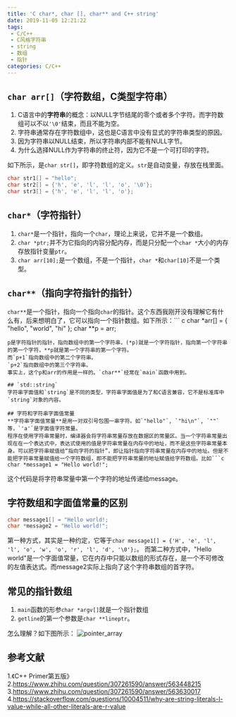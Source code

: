 ```yaml
---
title: 'C char*, char [], char** and C++ string'
date: 2019-11-05 12:21:22
tags:
 - C/C++
 - C风格字符串
 - string
 - 数组
 - 指针
categories: C/C++
---
```


## `char arr[]`（字符数组，C类型字符串）
1. C语言中的**字符串**的概念：以NULL字节结尾的零个或者多个字符。而字符数组可以不以`'\0'`结束，而且不能为空。
2. 字符串通常存在字符数组中，这也是C语言中没有显式的字符串类型的原因。
3. 因为字符串以NULL结束，所以字符串内部不能有NULL字节。
4. 为什么选择NULL作为字符串的终止符，因为它不是一个可打印的字符。

如下所示，是`char str[]`，即字符数组的定义。`str`是自动变量，存放在栈里面。
```c
char str1[] = "hello";
char str2[] = {'h', 'e', 'l', 'l', 'o', '\0'};
char str3[] = {'h', 'e', 'l', 'l', 'o'};
```

## `char*`（字符指针）
1. `char*`是一个指针，指向一个`char`，理论上来说，它并不是一个数组。
2. `char *ptr;`并不为它指向的内容分配内存，而是只分配一个`char *`大小的内存存放指针变量`ptr`。
3. `char arr[10];`是一个数组，不是一个指针，`char *`和`char[10]`不是一个类型。

## `char**`（指向字符指针的指针）
`char**`是一个指针，指向一个指向`char`的指针。这个东西我刚开没有理解它有什么有，后来想明白了，它可以指向一个指针数组。如下所示：``` c
char *arr[] =  {
    "hello",
    "world",
    "hi"
};
char **p = arr;
```
p是字符指针的指针，指向数组中的第一个字符串，(*p)就是一个字符指针，指向第一个字符串的第一个字符，**p就是第一个字符串的第一个字符。
而`p+1`指向数组中的第二个字符串。
`p+2`指向数组中的第三个字符串。
事实上，这个p和arr的作用是一样的。`char**`经常在`main`函数中用到。

## `std::string`
字符串字面值和`string`是不同的类型，字符串字面值是为了和C语言兼容，它不是标准库中`string`对象的内容。

## 字符和字符串字面值常量
**字符串字面值常量**是用一对双引号包围一串字符。如`"hello"`, `"hi\n"`, `""`等，`'a'`是字面值字符常量。
程序在使用字符串常量时，编译器会将字符串常量存放在数据区的常量区。当一个字符串常量出现在在一个表达式中，表达式使用的值是字符串常量在内存中的地址，而不是这些字符串常量本身。可以把字符串赋值给“指向字符的指针”，即让指针指向字符串常量在内存中的地址。但是不能把字符串常量赋值给一个字符数组，即不能把字符串常量的地址赋值给字符数组。比如```c
char *message1 = "Hello world!";
```
这个代码是将字符串常量中第一个字符的地址传递给message。

## 字符数组和字面值常量的区别
```c
char message1[] = "Hello world!;
char *message2 = "Hello world!";
```
第一种方式，其实是一种约定，它等于`char message1[] = {'H', 'e', 'l', 'l', 'o', 'w', 'o', 'r', 'l', 'd', '\0'};`。
而第二种方式中，"Hello world"是一个字面值常量，它在内存中只能以数组的形式存在，是一个不可修改的左值表达式。而message2实际上指向了这个字符串数组的首字符。


## 常见的指针数组
1. `main`函数的形参`char *argv[]`就是一个指针数组
2. `getline`的第一个参数是`char **lineptr`。

怎么理解？如下图所示：
![pointer_array](pointer_array.jpg)


## 参考文献
1.《C++ Primer第五版》
2.https://www.zhihu.com/question/307261590/answer/563448215
3.https://www.zhihu.com/question/307261590/answer/563630017
4.https://stackoverflow.com/questions/10004511/why-are-string-literals-l-value-while-all-other-literals-are-r-value
